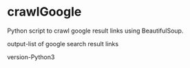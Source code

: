 # crawlGoogle

Python script to crawl google result links using BeautifulSoup.

output-list of google search result links

version-Python3
